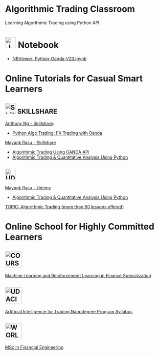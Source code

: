 # Algorithmic Trading Classroom
Learning Algorithmic Trading using Python API

# <img src="https://jupyter.org/assets/nav_logo.svg" alt="Jupyter Notebook" height="35"/> Notebook #

- [NBViewer: Python-Oanda-V20.ipynb](https://nbviewer.jupyter.org/github/jansenicus/algorithmic-trading-classroom/blob/master/notebooks/Python-Oanda-V20.ipynb)


# Online Tutorials for Casual Smart Learners #

## <img src="https://static.skillshare.com/uploads/users/6595003/user-image-small.png" alt="Skillshare" width="35"/> SKILLSHARE ##

[Anthony Ng - Skillshare](https://www.skillshare.com/profile/Anthony-Ng/4926488):

- [Python Algo Trading: FX Trading with Oanda](https://www.skillshare.com/classes/Python-Algo-Trading-FX-Trading-with-Oanda/2024083035) 

[Mayank Rasu - Skillshare](https://www.skillshare.com/profile/Mayank-Rasu/7995039)

- [Algorithmic Trading Using OANDA API](https://www.skillshare.com/classes/Algorithmic-Trading-Using-OANDA-API/1413782879)
- [Algorithmic Trading & Quantitative Analysis Using Python](https://www.skillshare.com/classes/Algorithmic-Trading-Quantitative-Analysis-Using-Python/5561706)


## <img src="https://www.udemy.com/staticx/udemy/images/v6/logo-coral.svg" alt="UDEMY" height="35"/> ##

[Mayank Rasu - Udemy](https://www.udemy.com/user/mayank-rasu/)
- [Algorithmic Trading & Quantitative Analysis Using Python](https://www.udemy.com/course/algorithmic-trading-quantitative-analysis-using-python/)

[TOPIC: Algorithmic Trading (more than 60 lessons offered)](https://www.udemy.com/topic/algorithmic-trading/)


# Online School for Highly Committed Learners #

## <img src="https://149362230.v2.pressablecdn.com/wp-content/uploads/2018/08/coursera-social-logo.png" alt="COURSERA" height="53"/> ##

[Machine Learning and Reinforcement Learning in Finance Specialization](https://www.coursera.org/specializations/machine-learning-reinforcement-finance)

## <img src="https://d20vrrgs8k4bvw.cloudfront.net/images/open-graph/udacity.png" alt="UDACITY" height="53"/> ##

[Artificial Intelligence for Trading Nanodegree Program Syllabus](https://d20vrrgs8k4bvw.cloudfront.net/documents/en-US/AI+for+Trading+Learning+Nanodegree+Program+Syllabus.pdf)

## <img src="https://wqu.org/assets/wqu-logo-color-b6866efa16ba16fcf606c900d4c6c82da408b3c9156faa473661b7bb5426032a.png" alt="WORLD QUANT UNIVERSITY" height="53"/> ##

[MSc in Financial Engineering](https://wqu.org/programs/mscfe)
